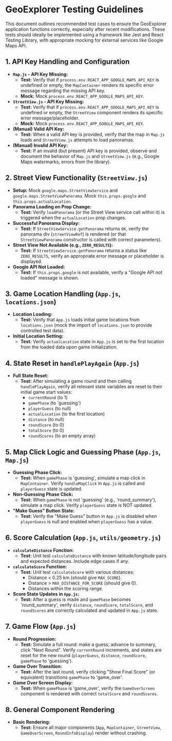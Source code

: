 # GeoExplorer Testing Guidelines

This document outlines recommended test cases to ensure the GeoExplorer application functions correctly, especially after recent modifications. These tests should ideally be implemented using a framework like Jest and React Testing Library, with appropriate mocking for external services like Google Maps API.

## 1. API Key Handling and Configuration

*   **`Map.js` - API Key Missing:**
    *   **Test:** Verify that if `process.env.REACT_APP_GOOGLE_MAPS_API_KEY` is undefined or empty, the `MapContainer` renders its specific error message regarding the missing API key.
    *   **Mock:** Mock `process.env.REACT_APP_GOOGLE_MAPS_API_KEY`.
*   **`StreetView.js` - API Key Missing:**
    *   **Test:** Verify that if `process.env.REACT_APP_GOOGLE_MAPS_API_KEY` is undefined or empty, the `StreetView` component renders its specific error message/placeholder.
    *   **Mock:** Mock `process.env.REACT_APP_GOOGLE_MAPS_API_KEY`.
*   **(Manual) Valid API Key:**
    *   **Test:** When a valid API key is provided, verify that the map in `Map.js` loads and `StreetView.js` attempts to load panoramas.
*   **(Manual) Invalid API Key:**
    *   **Test:** If an invalid (but present) API key is provided, observe and document the behavior of `Map.js` and `StreetView.js` (e.g., Google Maps watermarks, errors from the library).

## 2. Street View Functionality (`StreetView.js`)

*   **Setup:** Mock `google.maps.StreetViewService` and `google.maps.StreetViewPanorama`. Mock `this.props.google` and `this.props.actualLocation`.
*   **Panorama Loading on Prop Change:**
    *   **Test:** Verify `loadPanorama` (or the Street View service call within it) is triggered when the `actualLocation` prop changes.
*   **Successful Panorama Display:**
    *   **Test:** If `StreetViewService.getPanorama` returns `OK`, verify the panorama div (`streetViewRef`) is rendered (or that `StreetViewPanorama` constructor is called with correct parameters).
*   **Street View Not Available (e.g., `ZERO_RESULTS`):**
    *   **Test:** If `StreetViewService.getPanorama` returns a status like `ZERO_RESULTS`, verify an appropriate error message or placeholder is displayed.
*   **Google API Not Loaded:**
    *   **Test:** If `this.props.google` is not available, verify a "Google API not loaded" message is shown.

## 3. Game Location Handling (`App.js`, `locations.json`)

*   **Location Loading:**
    *   **Test:** Verify that `App.js` loads initial game locations from `locations.json` (mock the import of `locations.json` to provide controlled test data).
*   **Initial Location Setting:**
    *   **Test:** Verify `actualLocation` state in `App.js` is set to the first location from the loaded data upon game initialization.

## 4. State Reset in `handlePlayAgain` (`App.js`)

*   **Full State Reset:**
    *   **Test:** After simulating a game round and then calling `handlePlayAgain`, verify all relevant state variables are reset to their initial game start values:
        *   `currentRound` (to 1)
        *   `gamePhase` (to 'guessing')
        *   `playerGuess` (to null)
        *   `actualLocation` (to the first location)
        *   `distance` (to null)
        *   `roundScore` (to 0)
        *   `totalScore` (to 0)
        *   `roundScores` (to an empty array)

## 5. Map Click Logic and Guessing Phase (`App.js`, `Map.js`)

*   **Guessing Phase Click:**
    *   **Test:** When `gamePhase` is 'guessing', simulate a map click in `MapContainer`. Verify `handleMapClick` in `App.js` is called and `playerGuess` state is updated.
*   **Non-Guessing Phase Click:**
    *   **Test:** When `gamePhase` is not 'guessing' (e.g., 'round_summary'), simulate a map click. Verify `playerGuess` state is NOT updated.
*   **"Make Guess" Button State:**
    *   **Test:** Verify the "Make Guess" button in `App.js` is disabled when `playerGuess` is null and enabled when `playerGuess` has a value.

## 6. Score Calculation (`App.js`, `utils/geometry.js`)

*   **`calculateDistance` Function:**
    *   **Test:** Unit test `calculateDistance` with known latitude/longitude pairs and expected distances. Include edge cases if any.
*   **`calculateScore` Function:**
    *   **Test:** Unit test `calculateScore` with various distances:
        *   Distance < 0.25 km (should give `MAX_SCORE`).
        *   Distance > `MAX_DISTANCE_FOR_SCORE` (should give 0).
        *   Distances within the scoring range.
*   **Score State Updates in `App.js`:**
    *   **Test:** After a guess is made and `gamePhase` becomes 'round_summary', verify `distance`, `roundScore`, `totalScore`, and `roundScores` are correctly calculated and updated in `App.js` state.

## 7. Game Flow (`App.js`)

*   **Round Progression:**
    *   **Test:** Simulate a full round: make a guess, advance to summary, click "Next Round". Verify `currentRound` increments, and states are reset for the new round (`playerGuess`, `distance`, `roundScore`, `gamePhase` to 'guessing').
*   **Game Over Transition:**
    *   **Test:** After the last round, verify clicking "Show Final Score" (or equivalent) transitions `gamePhase` to 'game_over'.
*   **Game Over Screen Display:**
    *   **Test:** When `gamePhase` is 'game_over', verify the `GameOverScreen` component is rendered with correct `totalScore` and `roundScores`.

## 8. General Component Rendering

*   **Basic Rendering:**
    *   **Test:** Ensure all major components (`App`, `MapContainer`, `StreetView`, `GameOverScreen`, `RoundInfoDisplay`) render without crashing.
```
